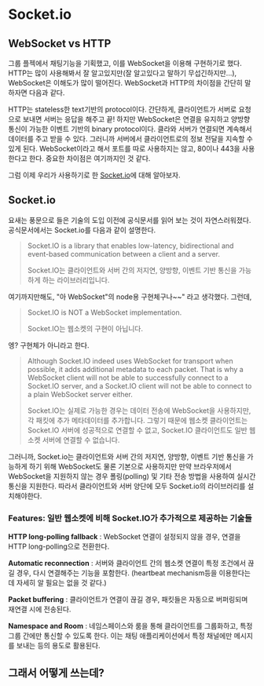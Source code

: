 # Socket.io

## WebSocket vs HTTP

그룹 플젝에서 채팅기능을 기획했고, 이를 WebSocket을 이용해 구현하기로 했다. HTTP는 많이 사용해봐서 잘 알고있지만(잘 알고있다고 말하기 무섭긴하지만...), WebSocket은 이해도가 많이 떨어진다. WebSocket과 HTTP의 차이점을 간단히 말하자면 다음과 같다.

HTTP는 stateless한 text기반의 protocol이다. 간단하게, 클라이언트가 서버로 요청으로 보내면 서버는 응답을 해주고 끝! 하지만 WebSocket은 연결을 유지하고 양방향 통신이 가능한 이벤트 기반의 binary protocol이다. 클라와 서버가 연결되면 계속해서 데이터를 주고 받을 수 있다. 그러니까 서버에서 클라이언트로의 정보 전달을 지속할 수 있게 된다. WebSocket이라고 해서 포트를 따로 사용하지는 않고, 80이나 443을 사용한다고 한다. 중요한 차이점은 여기까지인 것 같다.

그럼 이제 우리가 사용하기로 한 [Socket.io](https://socket.io/docs/v4/)에 대해 알아보자.

## Socket.io

요새는 풍문으로 들은 기술의 도입 이전에 공식문서를 읽어 보는 것이 자연스러워졌다. 공식문서에서는 Socket.io를 다음과 같이 설명한다.

> Socket.IO is a library that enables low-latency, bidirectional and event-based communication between a client and a server.
>
> Socket.IO는 클라이언트와 서버 간의 저지연, 양방향, 이벤트 기반 통신을 가능하게 하는 라이브러리입니다.

여기까지만해도, "아 WebSocket"의 node용 구현체구나~~" 라고 생각했다. 그런데,

> Socket.IO is NOT a WebSocket implementation.
>
> Socket.IO는 웹소켓의 구현이 아닙니다.

엥? 구현체가 아니라고 한다.

> Although Socket.IO indeed uses WebSocket for transport when possible, it adds additional metadata to each packet. That is why a WebSocket client will not be able to successfully connect to a Socket.IO server, and a Socket.IO client will not be able to connect to a plain WebSocket server either.
>
> Socket.IO는 실제로 가능한 경우는 데이터 전송에 WebSocket을 사용하지만, 각 패킷에 추가 메타데이터를 추가합니다. 그렇기 때문에 웹소켓 클라이언트는 Socket.IO 서버에 성공적으로 연결할 수 없고, Socket.IO 클라이언트도 일반 웹소켓 서버에 연결할 수 없습니다.

그러니까, Socket.io는 클라이언트와 서버 간의 저지연, 양방향, 이벤트 기반 통신을 가능하게 하기 위해 WebSocket도 물론 기본으로 사용하지만 만약 브라우저에서 WebSocket을 지원하지 않는 경우 폴링(polling) 및 기타 전송 방법을 사용하여 실시간 통신을 지원한다. 따라서 클라이언트와 서버 양단에 모두 Socket.io의 라이브러리를 설치해야한다.

### Features: 일반 웹소켓에 비해 Socket.IO가 추가적으로 제공하는 기술들

**HTTP long-polling fallback** : WebSocket 연결이 설정되지 않을 경우, 연결을 HTTP long-polling으로 전환한다.

**Automatic reconnection** : 서버와 클라이언트 간의 웹소켓 연결이 특정 조건에서 끊길 경우, 다시 연결해주는 기능을 포함한다. (heartbeat mechanism등을 이용한다는데 자세히 알 필요는 없을 것 같다.)

**Packet buffering** : 클라이언트가 연결이 끊길 경우, 패킷들은 자동으로 버퍼링되며 재연결 시에 전송된다.

**Namespace and Room** : 네임스페이스와 룸을 통해 클라이언트를 그룹화하고, 특정 그룹 간에만 통신할 수 있도록 한다. 이는 채팅 애플리케이션에서 특정 채널에만 메시지를 보내는 등의 용도로 활용된다.

## 그래서 어떻게 쓰는데?
